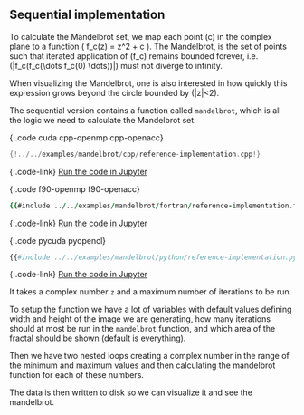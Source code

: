 Sequential implementation
-------------------------
To calculate the Mandelbrot set, we map each point \(c\) in the complex plane to a function \( f_c(z) = z^2 + c \). The Mandelbrot, is the set of points such that iterated application of \(f_c\) remains bounded forever, i.e. \(|f_c(f_c(\dots f_c(0) \dots))|\) must not diverge to infinity.

When visualizing the Mandelbrot, one is also interested in how quickly this expression grows beyond the circle bounded by \(|z|<2\).

The sequential version contains a function called `mandelbrot`, which is all the logic we need to calculate the Mandelbrot set.

{:.code cuda cpp-openmp cpp-openacc}
```c++
{!../../examples/mandelbrot/cpp/reference-implementation.cpp!}
```
{:.code-link}
[Run the code in Jupyter](/jupyter/lab/tree/mandelbrot/cpp/reference-implementation.ipynb)


{:.code f90-openmp f90-openacc}
```f90
{{#include ../../examples/mandelbrot/fortran/reference-implementation.f90:mandelbrot}}
```
{:.code-link}
[Run the code in Jupyter](/jupyter/lab/tree/mandelbrot/fortran/reference-implementation.ipynb)

{:.code pycuda pyopencl}
```python
{{#include ../../examples/mandelbrot/python/reference-implementation.py:mandelbrot}}
```
{:.code-link}
[Run the code in Jupyter](/jupyter/lab/tree/mandelbrot/python/reference-implementation.ipynb)

It takes a complex number `z` and a maximum number of iterations to be run.

To setup the function we have a lot of variables with default values defining width and height of the image we are generating, how many iterations should at most be run in the `mandelbrot` function, and which area of the fractal should be shown (default is everything).

Then we have two nested loops creating a complex number in the range of the minimum and maximum values and then calculating the mandelbrot function for each of these numbers.

The data is then written to disk so we can visualize it and see the mandelbrot.
